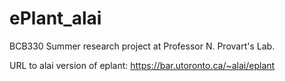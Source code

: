 # ePlant_alai
BCB330 Summer research project at Professor N. Provart's Lab.

URL to alai version of eplant: https://bar.utoronto.ca/~alai/eplant
